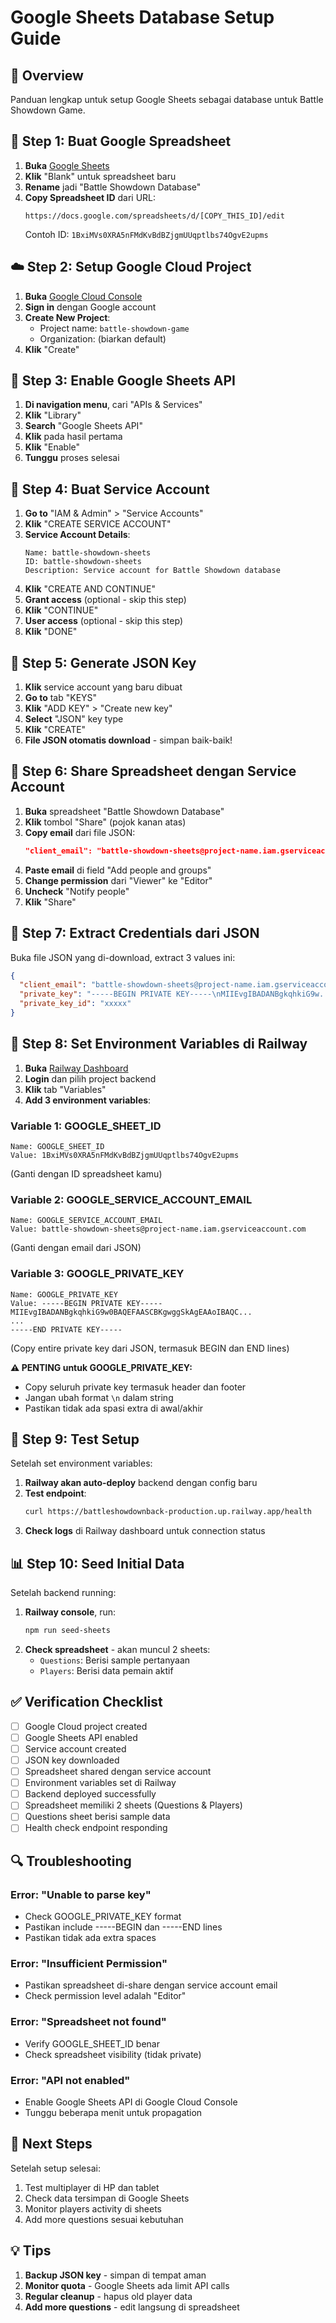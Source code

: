 # Google Sheets Database Setup Guide

## 🎯 **Overview**
Panduan lengkap untuk setup Google Sheets sebagai database untuk Battle Showdown Game.

## 📝 **Step 1: Buat Google Spreadsheet**

1. **Buka** [Google Sheets](https://sheets.google.com)
2. **Klik** "Blank" untuk spreadsheet baru
3. **Rename** jadi "Battle Showdown Database"
4. **Copy Spreadsheet ID** dari URL:
   ```
   https://docs.google.com/spreadsheets/d/[COPY_THIS_ID]/edit
   ```
   Contoh ID: `1BxiMVs0XRA5nFMdKvBdBZjgmUUqptlbs74OgvE2upms`

## ☁️ **Step 2: Setup Google Cloud Project**

1. **Buka** [Google Cloud Console](https://console.cloud.google.com/)
2. **Sign in** dengan Google account
3. **Create New Project**:
   - Project name: `battle-showdown-game`
   - Organization: (biarkan default)
4. **Klik** "Create"

## 🔌 **Step 3: Enable Google Sheets API**

1. **Di navigation menu**, cari "APIs & Services"
2. **Klik** "Library"
3. **Search** "Google Sheets API"
4. **Klik** pada hasil pertama
5. **Klik** "Enable"
6. **Tunggu** proses selesai

## 👤 **Step 4: Buat Service Account**

1. **Go to** "IAM & Admin" > "Service Accounts"
2. **Klik** "CREATE SERVICE ACCOUNT"
3. **Service Account Details**:
   ```
   Name: battle-showdown-sheets
   ID: battle-showdown-sheets
   Description: Service account for Battle Showdown database
   ```
4. **Klik** "CREATE AND CONTINUE"
5. **Grant access** (optional - skip this step)
6. **Klik** "CONTINUE"
7. **User access** (optional - skip this step)
8. **Klik** "DONE"

## 🔑 **Step 5: Generate JSON Key**

1. **Klik** service account yang baru dibuat
2. **Go to** tab "KEYS"
3. **Klik** "ADD KEY" > "Create new key"
4. **Select** "JSON" key type
5. **Klik** "CREATE"
6. **File JSON otomatis download** - simpan baik-baik!

## 🤝 **Step 6: Share Spreadsheet dengan Service Account**

1. **Buka** spreadsheet "Battle Showdown Database"
2. **Klik** tombol "Share" (pojok kanan atas)
3. **Copy email** dari file JSON:
   ```json
   "client_email": "battle-showdown-sheets@project-name.iam.gserviceaccount.com"
   ```
4. **Paste email** di field "Add people and groups"
5. **Change permission** dari "Viewer" ke "Editor"
6. **Uncheck** "Notify people"
7. **Klik** "Share"

## 🔧 **Step 7: Extract Credentials dari JSON**

Buka file JSON yang di-download, extract 3 values ini:

```json
{
  "client_email": "battle-showdown-sheets@project-name.iam.gserviceaccount.com",
  "private_key": "-----BEGIN PRIVATE KEY-----\nMIIEvgIBADANBgkqhkiG9w...\n-----END PRIVATE KEY-----\n",
  "private_key_id": "xxxxx"
}
```

## 🚂 **Step 8: Set Environment Variables di Railway**

1. **Buka** [Railway Dashboard](https://railway.app)
2. **Login** dan pilih project backend
3. **Klik** tab "Variables"
4. **Add 3 environment variables**:

### Variable 1: GOOGLE_SHEET_ID
```
Name: GOOGLE_SHEET_ID
Value: 1BxiMVs0XRA5nFMdKvBdBZjgmUUqptlbs74OgvE2upms
```
(Ganti dengan ID spreadsheet kamu)

### Variable 2: GOOGLE_SERVICE_ACCOUNT_EMAIL
```
Name: GOOGLE_SERVICE_ACCOUNT_EMAIL
Value: battle-showdown-sheets@project-name.iam.gserviceaccount.com
```
(Ganti dengan email dari JSON)

### Variable 3: GOOGLE_PRIVATE_KEY
```
Name: GOOGLE_PRIVATE_KEY
Value: -----BEGIN PRIVATE KEY-----
MIIEvgIBADANBgkqhkiG9w0BAQEFAASCBKgwggSkAgEAAoIBAQC...
...
-----END PRIVATE KEY-----
```
(Copy entire private key dari JSON, termasuk BEGIN dan END lines)

**⚠️ PENTING untuk GOOGLE_PRIVATE_KEY:**
- Copy seluruh private key termasuk header dan footer
- Jangan ubah format `\n` dalam string
- Pastikan tidak ada spasi extra di awal/akhir

## 🧪 **Step 9: Test Setup**

Setelah set environment variables:

1. **Railway akan auto-deploy** backend dengan config baru
2. **Test endpoint**:
   ```bash
   curl https://battleshowdownback-production.up.railway.app/health
   ```
3. **Check logs** di Railway dashboard untuk connection status

## 📊 **Step 10: Seed Initial Data**

Setelah backend running:

1. **Railway console**, run:
   ```bash
   npm run seed-sheets
   ```
2. **Check spreadsheet** - akan muncul 2 sheets:
   - `Questions`: Berisi sample pertanyaan
   - `Players`: Berisi data pemain aktif

## ✅ **Verification Checklist**

- [ ] Google Cloud project created
- [ ] Google Sheets API enabled
- [ ] Service account created
- [ ] JSON key downloaded
- [ ] Spreadsheet shared dengan service account
- [ ] Environment variables set di Railway
- [ ] Backend deployed successfully
- [ ] Spreadsheet memiliki 2 sheets (Questions & Players)
- [ ] Questions sheet berisi sample data
- [ ] Health check endpoint responding

## 🔍 **Troubleshooting**

### Error: "Unable to parse key"
- Check GOOGLE_PRIVATE_KEY format
- Pastikan include -----BEGIN dan -----END lines
- Pastikan tidak ada extra spaces

### Error: "Insufficient Permission" 
- Pastikan spreadsheet di-share dengan service account email
- Check permission level adalah "Editor"

### Error: "Spreadsheet not found"
- Verify GOOGLE_SHEET_ID benar
- Check spreadsheet visibility (tidak private)

### Error: "API not enabled"
- Enable Google Sheets API di Google Cloud Console
- Tunggu beberapa menit untuk propagation

## 📱 **Next Steps**

Setelah setup selesai:
1. Test multiplayer di HP dan tablet
2. Check data tersimpan di Google Sheets
3. Monitor players activity di sheets
4. Add more questions sesuai kebutuhan

## 💡 **Tips**

1. **Backup JSON key** - simpan di tempat aman
2. **Monitor quota** - Google Sheets ada limit API calls
3. **Regular cleanup** - hapus old player data
4. **Add more questions** - edit langsung di spreadsheet 